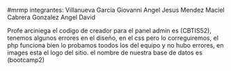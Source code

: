 #mrmp
integrantes:
Villanueva Garcia Giovanni
Angel Jesus Mendez Maciel
Cabrera Gonzalez Angel David

Profe arciniega el codigo de creador para el panel admin es (CBTIS52), tenemos algunos errores en el diseño, en el css pero lo correguiremos, el php funciona bien lo probamos toodos los del equipo y no hubo errores, en images esta el logo del sitio.
el nombre de nuestra base de datos es (bootcamp2)
